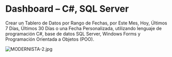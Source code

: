 # Dashboard – C#, SQL Server
Crear un Tablero de Datos por Rango de Fechas, por Este Mes, Hoy, Últimos 7 Días, Últimos 30 Días o una Fecha Personalizada, utilizando lenguaje de programación C#, base de datos SQL Server, Windows Forms y Programación Orientada a Objetos (POO).

![MODERNISTA-2.jpg](https://i.postimg.cc/28hgpvmt/MODERNISTA-2.jpg)
